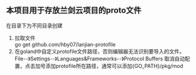 ## 本项目用于存放兰剑云项目的proto文件  
在目录下为不同目录创建

1. 拉取文件  
   go get github.com/hby07/lanjian-protofile  
2. 在goland中自定义protofile文件路径，否则编辑器无法识别要导入的文件。  
   File--》Settings--》Languages&Frameworks--》Protocol Buffers
   取消自动配置，点击加号添加protofile所在路径，通常可以添加{GO_PATH}/pkg/mod